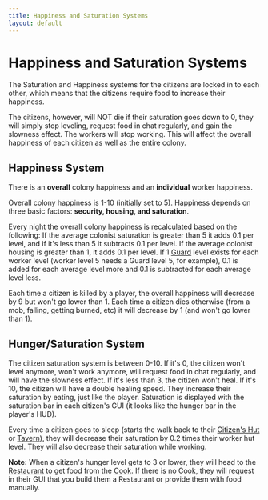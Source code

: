 ```yaml
---
title: Happiness and Saturation Systems
layout: default
---
```

# Happiness and Saturation Systems

The Saturation and Happiness systems for the citizens are locked in to each other, which means that the citizens require food to increase their happiness.

The citizens, however, will NOT die if their saturation goes down to 0, they will simply stop leveling, request food in chat regularly, and gain the slowness effect. The workers will stop working. This will affect the overall happiness of each citizen as well as the entire colony.

## Happiness System

There is an **overall** colony happiness and an **individual** worker happiness.

Overall colony happiness is 1-10 (initially set to 5). Happiness depends on three basic factors: **security, housing, and saturation**.

Every night the overall colony happiness is recalculated based on the following: If the average colonist saturation is greater than 5 it adds 0.1 per level, and if it's less than 5 it subtracts 0.1 per level.
If the average colonist housing is greater than 1, it adds 0.1 per level.
If 1 [Guard](../../source/workers/guard) level exists for each worker level (worker level 5 needs a Guard level 5, for example), 0.1 is added for each average level more and 0.1 is subtracted for each average level less.

Each time a citizen is killed by a player, the overall happiness will decrease by 9 but won't go lower than 1. Each time a citizen dies otherwise (from a mob, falling, getting burned, etc) it will decrease by 1 (and won't go lower than 1).

## Hunger/Saturation System

The citizen saturation system is between 0-10. If it's 0, the citizen won't level anymore, won't work anymore, will request food in chat regularly, and will have the slowness effect. If it's less than 3, the citizen won't heal<!-- and will have a -25% leveling speed. If it's between 3 and 5, the citizen will have a -10% leveling speed. If it's between 5 and 7, the citizen will have a +10% leveling speed. If it's between 7 and 10, the citizen will have a +25% leveling speed-->. If it's 10, the citizen will have a double healing speed<!-- and a +25% leveling speed-->. They increase their saturation by eating, just like the player. Saturation is displayed with the saturation bar in each citizen's GUI (it looks like the hunger bar in the player's HUD).

Every time a citizen goes to sleep (starts the walk back to their [Citizen's Hut](../../source/buildings/citizenhut) or [Tavern](../../source/buildings/tavern)), they will decrease their saturation by 0.2 times their worker hut level. They will also decrease their saturation while working.

**Note:** When a citizen's hunger level gets to 3 or lower, they will head to the [Restaurant](../../source/buildings/restaurant) to get food from the [Cook](../../source/workers/cook). If there is no Cook, they will request in their GUI that you build them a Restaurant or provide them with food manually.
